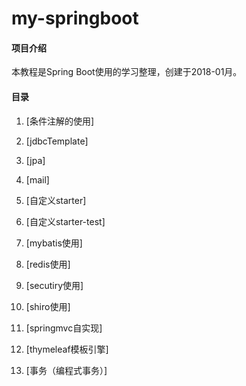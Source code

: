 # my-springboot

#### 项目介绍
本教程是Spring Boot使用的学习整理，创建于2018-01月。

#### 目录

1. [条件注解的使用]

2. [jdbcTemplate]

3. [jpa]

4. [mail]

5. [自定义starter]

6. [自定义starter-test]

7. [mybatis使用]

8. [redis使用]

9. [secutiry使用]

10. [shiro使用]

11. [springmvc自实现]

12. [thymeleaf模板引擎]

13. [事务（编程式事务）]
